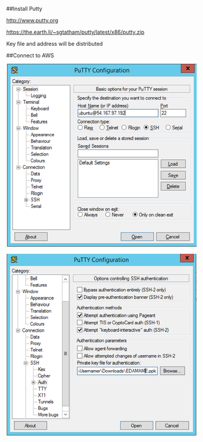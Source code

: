 ##Install Putty

http://www.putty.org

https://the.earth.li/~sgtatham/putty/latest/x86/putty.zip

Key file and address will be distributed

##Connect to AWS

![img1](img/putty.png)

![img2](img/puttyauth.png)
